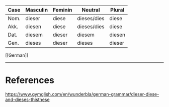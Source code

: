   

| Case | Masculin | Feminin | Neutral | Plural |
|---|---|---|---|---|
| Nom. | dieser | diese | dieses/dies | diese |
| Akk. | diesen | diese | dieses/dies | diese |
| Dat. | diesem | dieser | diesem | diesen |
| Gen. | dieses | dieser | dieses | dieser |

[[German]]



---
# References
https://www.gymglish.com/en/wunderbla/german-grammar/dieser-diese-and-dieses-thisthese
